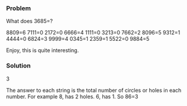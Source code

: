 ### Problem 

What does 3685=?

8809=6 7111=0 2172=0 6666=4 1111=0 3213=0 7662=2 8096=5 9312=1 4444=0 6824=3 9999=4 0345=1 2359=1 5522=0 9884=5

Enjoy, this is quite interesting.

### Solution 

3

The answer to each string is the total number of circles or holes in each number. For example 8, has 2 holes. 6, has 1. So 86=3


